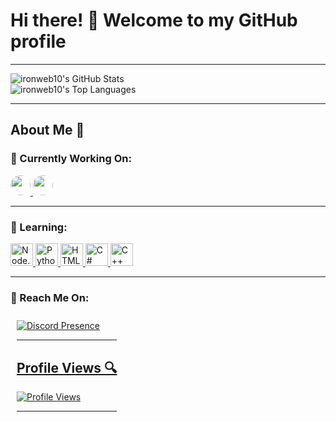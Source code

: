 # Hi there! 👋 Welcome to my GitHub profile

---

![ironweb10's GitHub Stats](https://github-readme-stats.vercel.app/api?username=ironweb10&theme=highcontrast&show_icons=true&hide_border=true&count_private=false)  
![ironweb10's Top Languages](https://github-readme-stats.vercel.app/api/top-langs/?username=ironweb10&theme=highcontrast&show_icons=true&hide_border=true&layout=compact)

---

## About Me 🚀

### 🔭 Currently Working On:
<p align="left"> 
  <a href="https://discord.gg/stelarfn" target="_blank" rel="noreferrer"> 
    <picture> 
      <img src="https://cdn.discordapp.com/icons/1329876558005141664/a_0026682e860464a5a883569cb3f0ab08.gif" width="32" height="32" style="border-radius: 50%;" />
    </picture> 
  </a> 
  <a href="https://discord.com/oauth2/authorize?client_id=1136992916481523733" target="_blank" rel="noreferrer"> 
    <picture> 
      <img src="https://cdn.discordapp.com/avatars/1136992916481523733/f126e27f9ad9883f43cd1a13800ebc05.png" width="32" height="32" style="border-radius: 50%;" />
    </picture> 
  </a> 
</p>


---

### 🌱 Learning:
<p align="left">
  <a href="https://nodejs.org/en/" target="_blank" rel="noreferrer">
    <img src="https://raw.githubusercontent.com/danielcranney/readme-generator/main/public/icons/skills/nodejs-colored.svg" width="36" height="36" alt="Node.js" />
  </a>
  <a href="https://www.python.org/" target="_blank" rel="noreferrer">
    <img src="https://raw.githubusercontent.com/danielcranney/readme-generator/main/public/icons/skills/python-colored.svg" width="36" height="36" alt="Python" />
  </a>
  <a href="https://developer.mozilla.org/en-US/docs/Glossary/HTML5" target="_blank" rel="noreferrer">
    <img src="https://raw.githubusercontent.com/danielcranney/readme-generator/main/public/icons/skills/html5-colored.svg" width="36" height="36" alt="HTML5" />
  </a>
  <a href="https://docs.microsoft.com/en-us/dotnet/csharp/" target="_blank" rel="noreferrer">
    <img src="https://raw.githubusercontent.com/danielcranney/readme-generator/main/public/icons/skills/csharp-colored.svg" width="36" height="36" alt="C#" />
  </a>
  <a href="https://docs.microsoft.com/en-us/cpp/?view=msvc-170" target="_blank" rel="noreferrer">
    <img src="https://raw.githubusercontent.com/danielcranney/readme-generator/main/public/icons/skills/cplusplus-colored.svg" width="36" height="36" alt="C++" />
  </a>
</p>


---

### 💬 Reach Me On:
<div style="display: flex; justify-content: space-between; align-items: flex-start; padding: 10px;">
   <a href="https://discord.com/users/846370965994864651">
<img src="https://lanyard.cnrad.dev/api/846370965994864651?theme=dark&showDisplayName=true&idleMessage=1&animated=true
  </a>
</div>
[![Discord](https://img.shields.io/badge/Discord-7289DA?style=for-the-badge&logo=discord&logoColor=white)](https://dsc.gg/iron-web10)" alt="Discord Presence">

---

## Profile Views 🔍
![Profile Views](https://komarev.com/ghpvc/?username=ironweb10)

---
